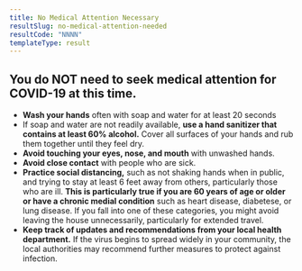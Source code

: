 ```yaml
---
title: No Medical Attention Necessary
resultSlug: no-medical-attention-needed
resultCode: "NNNN"
templateType: result
---
```

## You do NOT need to seek medical attention for COVID-19 at this time.

* **Wash your hands** often with soap and water for at least 20 seconds
* If soap and water are not readily available, **use a hand sanitizer that contains at least 60% alcohol.** Cover all surfaces of your hands and rub them together until they feel dry.
* **Avoid touching your eyes, nose, and mouth** with unwashed hands.
* **Avoid close contact** with people who are sick.
* **Practice social distancing,** such as not shaking hands when in public, and trying to stay at least 6 feet away from others, particularly those who are ill. **This is particularly true if you are 60 years of age or older or have a chronic medial condition** such as heart disease, diabetese, or lung disease. If you fall into one of these categories, you might avoid leaving the house unnecessarily, particularly for extended travel.
* **Keep track of updates and recommendations from your local health department.** If the virus begins to spread widely in your community, the local authorities may recommend further measures to protect against infection.